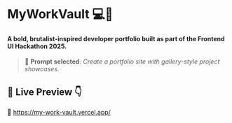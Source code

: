 # MyWorkVault 💻🎨

#### A bold, brutalist-inspired developer portfolio built as part of the **Frontend UI Hackathon 2025**.

> 📝 **Prompt selected**: *Create a portfolio site with gallery-style project showcases.*

## 🔗 Live Preview 👇

🔴 https://my-work-vault.vercel.app/
